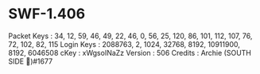 # SWF-1.406

Packet Keys : 34, 12, 59, 46, 49, 22, 46, 0, 56, 25, 120, 86, 101, 112, 107, 76, 72, 102, 82, 115
Login Keys : 2088763, 2, 1024, 32768, 8192, 10911900, 8192, 6046508
cKey : xWgsoINaZz
Version : 506
Credits : Archie (SOUTH SIDE 🐍)#1677
